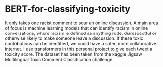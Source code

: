 # BERT-for-classifying-toxicity

It only takes one racist comment to sour an online discussion. A main area of focus is machine learning models that can identify racism in online conversations, where racism is defined as anything rude, disrespectful or otherwise likely to make someone leave a discussion. 
If these toxic contributions can be identified, we could have a safer, more collaborative internet. I use transformers in this personal project to give each tweet
a toxicity score. The dataset has been taken from the kaggle Jigsaw Multilingual Toxic Comment Classification challenge.
